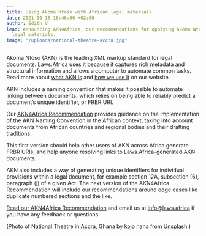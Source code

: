 ```yaml
---
title: Using Akoma Ntoso with African legal materials
date: 2021-06-18 16:46:00 +02:00
author: Edith V
lead: Announcing AKN4Africa, our recommendations for applying Akoma Ntoso to African
  legal materials.
image: "/uploads/national-theatre-accra.jpg"
---
```


Akoma Ntoso (AKN) is the leading XML markup standard for legal documents. Laws.Africa uses it because it captures rich metadata and structural information and allows a computer to automate common tasks. Read more about [what AKN is](https://docs.laws.africa/getting-started/what-is-akoma-ntoso) and [how we use it](https://laws.africa/2019/09/02/how-we-built-an-automated-glossary-for-namibian-legislation.html) on our website.

AKN includes a naming convention that makes it possible to automate linking between documents, which relies on being able to reliably predict a document’s unique identifier, or FRBR URI.

Our [AKN4Africa Recommendation](https://laws.africa/publications/akn4africa-recommendation.html) provides guidance on the implementation of the AKN Naming Convention in the African context, taking into account documents from African countries and regional bodies and their drafting traditions.

This first version should help other users of AKN across Africa generate FRBR URIs, and help anyone resolving links to Laws.Africa-generated AKN documents.

AKN also includes a way of generating unique identifiers for individual provisions within a legal document, for example section 12A, subsection (6), paragraph (j) of a given Act. The next version of the AKN4Africa Recommendation will include our recommendations around edge cases like duplicate numbered sections and the like.

[Read our AKN4Africa Recommendation](https://laws.africa/publications/akn4africa-recommendation.html) and email us at [info@laws.africa](mailto:info@laws.africa) if you have any feedback or questions.

\(Photo of National Theatre in Accra, Ghana by [kojo nana](https://unsplash.com/@nkojo118) from [Unsplash](https://unsplash.com/).)